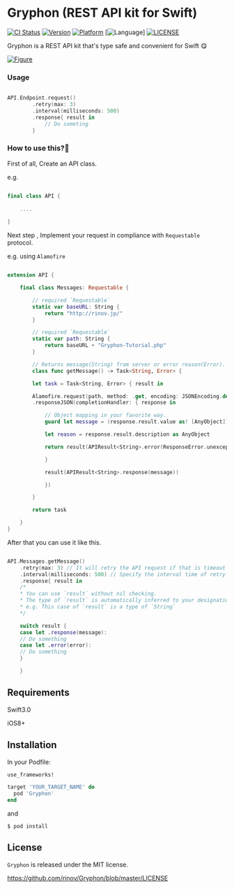# Gryphon (REST API kit for Swift)

[![CI Status](https://travis-ci.org/rinov/Gryphon.svg?branch=master)](https://travis-ci.org/rinov/Gryphon.svg?branch=master)
[![Version](https://img.shields.io/cocoapods/v/Gryphon.svg?style=flat)](http://cocoapods.org/pods/Gryphon)
[![Platform](https://img.shields.io/badge/Platform-iOS-lightgrey.svg)](https://img.shields.io/badge/Platform-iOS-lightgrey.svg)
[![Language](https://img.shields.io/badge/Language-Swift%203.0%20and%202.3%20are%20compatible-blue.svg)]
[![LICENSE](https://img.shields.io/badge/LICENSE-MIT-yellow.svg)](https://img.shields.io/badge/LICENSE-MIT-yellow.svg)

Gryphon is a REST API kit that's type safe and convenient for Swift :yum:

[![Figure](http://i.imgur.com/i8Yqt8g.png)](http://i.imgur.com/i8Yqt8g.png)

### Usage
```swift

API.Endpoint.request()
        .retry(max: 3)
        .interval(milliseconds: 500)
        .response{ result in
            // Do someting 
        }

```


### How to use this?:eyes:

First of all, Create an API class.

e.g.

```swift

final class API {
    
    ....
    
}

```

Next step , Implement your request in compliance with `Requestable` protocol.

e.g. using `Alamofire`

```swift

extension API {

    final class Messages: Requestable {

        // required `Requestable`
        static var baseURL: String {
            return "http://rinov.jp/"
        }

        // required `Requestable`
        static var path: String {
            return baseURL + "Gryphon-Tutorial.php"
        }

        // Returns message(String) from server or error reason(Error).
        class func getMessage() -> Task<String, Error> {

        let task = Task<String, Error> { result in

        Alamofire.request(path, method: .get, encoding: JSONEncoding.default)
        .responseJSON(completionHandler: { response in

            // Object mapping in your favorite way.
            guard let message = (response.result.value as! [AnyObject])[0]["result"] as? String else {

            let reason = response.result.description as AnyObject

            return result(APIResult<String>.error(ResponseError.unexceptedResponse(reason)))

            }

            result(APIResult<String>.response(message))

            })

        }

        return task

    }
}

```

After that you can use it like this.

```swift

API.Messages.getMessage()
    .retry(max: 3) // It will retry the API request if that is timeout or failed.
    .interval(milliseconds: 500) // Specify the interval time of retry.
    .response{ result in
    /*
    * You can use `result` without nil checking.
    * The type of `result` is automatically inferred to your designation type.
    * e.g. This case of `result` is a type of `String`
    */

    switch result {
    case let .response(message):
    // Do something
    case let .error(error):
    // Do something
    }

    }

```

## Requirements

Swift3.0

iOS8+

## Installation

In your Podfile:

```ruby
use_frameworks!

target 'YOUR_TARGET_NAME' do
  pod 'Gryphon'
end

```
and

`$ pod install`

## License

`Gryphon` is released under the MIT license.

https://github.com/rinov/Gryphon/blob/master/LICENSE
